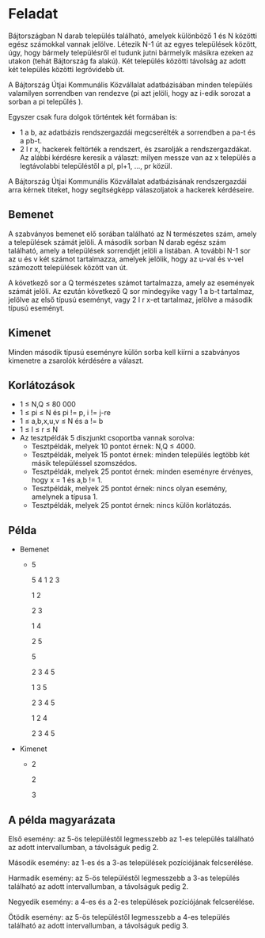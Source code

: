 # Feladat 
Bájtországban N darab település található, amelyek különböző 1 és N közötti egész számokkal vannak jelölve. Létezik N-1 út az egyes települések között, úgy, hogy bármely településről el tudunk jutni bármelyik másikra ezeken az utakon (tehát Bájtország fa alakú). Két település közötti távolság az adott két település közötti legrövidebb út.

A Bájtország Útjai Kommunális Közvállalat adatbázisában minden település valamilyen sorrendben van rendezve (pi azt jelöli, hogy az i-edik sorozat a sorban a pi település ).

Egyszer csak fura dolgok történtek két formában is:
- 1 a b, az adatbázis rendszergazdái megcserélték a sorrendben a pa-t és a pb-t.
- 2 l r x, hackerek feltörték a rendszert, és zsarolják a rendszergazdákat. Az alábbi kérdésre keresik a
választ: milyen messze van az x település a legtávolabbi településtől a pl, pl+1, ..., pr közül.

A Bájtország Útjai Kommunális Közvállalat adatbázisának rendszergazdái arra kérnek titeket, hogy segítségképp válaszoljatok a hackerek kérdéseire.

## Bemenet
A szabványos bemenet elő sorában található az N természetes szám, amely a települések számát jelöli. A második sorban N darab egész szám található, amely a települések sorrendjét jelöli a listában. A további N-1 sor az u és v két számot tartalmazza, amelyek jelölik, hogy az u-val és v-vel számozott települések között van út.

A következő sor a Q természetes számot tartalmazza, amely az események számát jelöli. Az ezután következő Q sor mindegyike vagy 1 a b-t tartalmaz, jelölve az első típusú eseményt, vagy 2 l r x-et tartalmaz, jelölve a második típusú eseményt.

## Kimenet
Minden második típusú eseményre külön sorba kell kiírni a szabványos kimenetre a zsarolók kérdésére a választ.

## Korlátozások
- 1 ≤ N,Q ≤ 80 000
- 1 ≤ pi ≤ N és pi != p, i != j-re 
- 1 ≤ a,b,x,u,v ≤ N és a != b
- 1 ≤ l ≤ r ≤ N
- Az tesztpéldák 5 diszjunkt csoportba vannak sorolva:
    - Tesztpéldák, melyek 10 pontot érnek: N,Q ≤ 4000.
    - Tesztpéldák, melyek 15 pontot érnek: minden település legtöbb két másik településsel szomszédos.
    - Tesztpéldák, melyek 25 pontot érnek: minden eseményre érvényes, hogy x = 1 és a,b != 1.
    - Tesztpéldák, melyek 25 pontot érnek: nincs olyan esemény, amelynek a típusa 1.
    - Tesztpéldák, melyek 25 pontot érnek: nincs külön korlátozás.
## Példa
- Bemenet
    - 5

        5 4 1 2 3

        1 2

        2 3

        1 4

        2 5

        5

        2 3 4 5

        1 3 5

        2 3 4 5

        1 2 4

        2 3 4 5
- Kimenet
    - 2

        2
        
        3
## A példa magyarázata
Első esemény: az 5-ös településtől legmesszebb az 1-es település található az adott intervallumban, a távolságuk pedig 2.

Második esemény: az 1-es és a 3-as települések pozíciójának felcserélése.

Harmadik esemény: az 5-ös településtől legmesszebb a 3-as település található az adott intervallumban, a távolságuk pedig 2.

Negyedik esemény: a 4-es és a 2-es települések pozíciójának felcserélése.

Ötödik esemény: az 5-ös településtől legmesszebb a 4-es település található az adott intervallumban, a távolságuk pedig 3.